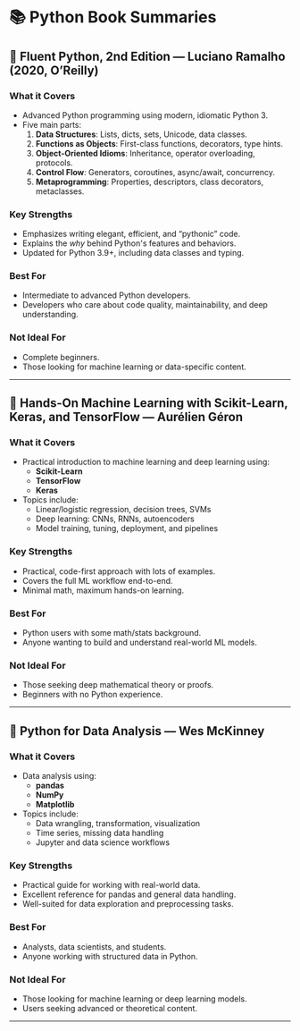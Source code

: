 # 📚 Python Book Summaries

## 📘 Fluent Python, 2nd Edition — Luciano Ramalho (2020, O’Reilly)

### What it Covers
- Advanced Python programming using modern, idiomatic Python 3.
- Five main parts:
  1. **Data Structures**: Lists, dicts, sets, Unicode, data classes.
  2. **Functions as Objects**: First-class functions, decorators, type hints.
  3. **Object-Oriented Idioms**: Inheritance, operator overloading, protocols.
  4. **Control Flow**: Generators, coroutines, async/await, concurrency.
  5. **Metaprogramming**: Properties, descriptors, class decorators, metaclasses.

### Key Strengths
- Emphasizes writing elegant, efficient, and “pythonic” code.
- Explains the *why* behind Python's features and behaviors.
- Updated for Python 3.9+, including data classes and typing.

### Best For
- Intermediate to advanced Python developers.
- Developers who care about code quality, maintainability, and deep understanding.

### Not Ideal For
- Complete beginners.
- Those looking for machine learning or data-specific content.

---

## 📗 Hands-On Machine Learning with Scikit-Learn, Keras, and TensorFlow — Aurélien Géron

### What it Covers
- Practical introduction to machine learning and deep learning using:
  - **Scikit-Learn**
  - **TensorFlow**
  - **Keras**
- Topics include:
  - Linear/logistic regression, decision trees, SVMs
  - Deep learning: CNNs, RNNs, autoencoders
  - Model training, tuning, deployment, and pipelines

### Key Strengths
- Practical, code-first approach with lots of examples.
- Covers the full ML workflow end-to-end.
- Minimal math, maximum hands-on learning.

### Best For
- Python users with some math/stats background.
- Anyone wanting to build and understand real-world ML models.

### Not Ideal For
- Those seeking deep mathematical theory or proofs.
- Beginners with no Python experience.

---

## 📙 Python for Data Analysis — Wes McKinney

### What it Covers
- Data analysis using:
  - **pandas**
  - **NumPy**
  - **Matplotlib**
- Topics include:
  - Data wrangling, transformation, visualization
  - Time series, missing data handling
  - Jupyter and data science workflows

### Key Strengths
- Practical guide for working with real-world data.
- Excellent reference for pandas and general data handling.
- Well-suited for data exploration and preprocessing tasks.

### Best For
- Analysts, data scientists, and students.
- Anyone working with structured data in Python.

### Not Ideal For
- Those looking for machine learning or deep learning models.
- Users seeking advanced or theoretical content.

---
